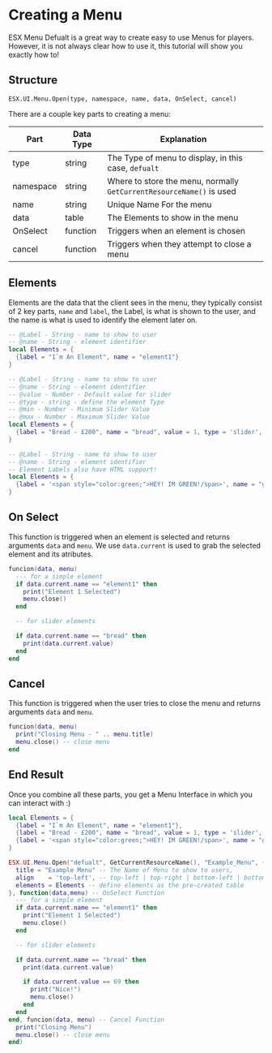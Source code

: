 # Creating a Menu

ESX Menu Defualt is a great way to create easy to use Menus for players. However, it is not always clear how to use it, this tutorial will show you exactly how to!

## Structure

`ESX.UI.Menu.Open(type, namespace, name, data, OnSelect, cancel)`

There are a couple key parts to creating a menu:

| Part      | Data Type |                            Explanation                                    |
|-----------|-----------|---------------------------------------------------------------------------|
| type      | string    | The Type of menu to display, in this case, `defualt`                      |
| namespace | string    | Where to store the menu, normally `GetCurrentResourceName()` is used      |
| name      | string    | Unique Name For the menu                                                  |
| data      | table     | The Elements to show in the menu                                          |
| OnSelect  | function  | Triggers when an element is chosen                                        |
| cancel    | function  | Triggers when they attempt to close a menu                                |

## Elements

Elements are the data that the client sees in the menu, they typically consist of 2 key parts, `name` and `label`,
the Label, is what is shown to the user, and the name is what is used to identify the element later on.

```lua title="Simple Element"
-- @Label - String - name to show to user
-- @name - String - element identifier
local Elements = {
  {label = "I`m An Element", name = "element1"}
}
```

```lua title="Slider Elements"
-- @Label - String - name to show to user
-- @name - String - element identifier
-- @value - Number - Default value for slider
-- @type - string - define the element Type
-- @min - Number - Minimum Slider Value
-- @max - Number - Maximum Slider Value
local Elements = {
  {label = "Bread - £200", name = "bread", value = 1, type = 'slider', min = 1,max = 100}
}
```

```lua title="HTML Elements"
-- @Label - String - name to show to user
-- @name - String - element identifier
-- Element Labels also have HTML support!
local Elements = {
  {label = '<span style="color:green;">HEY! IM GREEN!/span>', name = "geen_element"}
}
```

## On Select

This function is triggered when an element is selected and returns arguments `data` and `menu`. We use
`data.current` is used to grab the selected element and its atributes.

```lua
funcion(data, menu)
  --- for a simple element
  if data.current.name == "element1" then
    print("Element 1 Selected")
    menu.close()
  end

  -- for slider elements 

  if data.current.name == "bread" then 
    print(data.current.value)
  end
end
```

## Cancel

This function is triggered when the user tries to close the menu and returns arguments `data` and `menu`.

```lua
funcion(data, menu)
  print("Closing Menu - " .. menu.title)
  menu.close() -- close menu
end
```

## End Result

Once you combine all these parts, you get a Menu Interface in which you can interact with :)

```lua
local Elements = {
  {label = "I`m An Element", name = "element1"},
  {label = "Bread - £200", name = "bread", value = 1, type = 'slider', min = 1,max = 100},
  {label = '<span style="color:green;">HEY! IM GREEN!/span>', name = "geen_element"}
}

ESX.UI.Menu.Open("defualt", GetCurrentResourceName(), "Example_Menu", {
  title = "Example Menu" -- The Name of Menu to show to users,
  align    = 'top-left', -- top-left | top-right | bottom-left | bottom-right | center |
  elements = Elements -- define elements as the pre-created table
}, function(data,menu) -- OnSelect Function
  --- for a simple element
  if data.current.name == "element1" then
    print("Element 1 Selected")
    menu.close()
  end

  -- for slider elements 

  if data.current.name == "bread" then 
    print(data.current.value)

    if data.current.value == 69 then 
      print("Nice!")
      menu.close()
    end
  end
end, funcion(data, menu) -- Cancel Function
  print("Closing Menu")
  menu.close() -- close menu
end)
```
